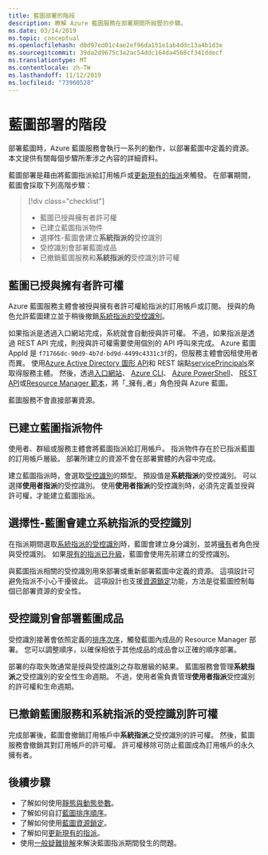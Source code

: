 ```yaml
---
title: 藍圖部署的階段
description: 瞭解 Azure 藍圖服務在部署期間所經歷的步驟。
ms.date: 03/14/2019
ms.topic: conceptual
ms.openlocfilehash: d0d97ed01c4ae2ef96da151e1ab4ddc13a4b1d3e
ms.sourcegitcommit: 39da2d9675c3a2ac54ddc164da4568cf341ddecf
ms.translationtype: MT
ms.contentlocale: zh-TW
ms.lasthandoff: 11/12/2019
ms.locfileid: "73960528"
---
```

# <a name="stages-of-a-blueprint-deployment"></a>藍圖部署的階段

部署藍圖時，Azure 藍圖服務會執行一系列的動作，以部署藍圖中定義的資源。 本文提供有關每個步驟所牽涉之內容的詳細資料。

藍圖部署是藉由將藍圖指派給訂用帳戶或[更新現有的指派](../how-to/update-existing-assignments.md)來觸發。 在部署期間，藍圖會採取下列高階步驟：

> [!div class="checklist"]
> - 藍圖已授與擁有者許可權
> - 已建立藍圖指派物件
> - 選擇性-藍圖會建立**系統指派的**受控識別
> - 受控識別會部署藍圖成品
> - 已撤銷藍圖服務和**系統指派的**受控識別許可權

## <a name="blueprints-granted-owner-rights"></a>藍圖已授與擁有者許可權

Azure 藍圖服務主體會被授與擁有者許可權給指派的訂用帳戶或訂閱。 授與的角色允許藍圖建立並于稍後撤銷[系統指派的受控識別](../../../active-directory/managed-identities-azure-resources/overview.md)。

如果指派是透過入口網站完成，系統就會自動授與許可權。 不過，如果指派是透過 REST API 完成，則授與許可權需要使用個別的 API 呼叫來完成。 Azure 藍圖 AppId 是 `f71766dc-90d9-4b7d-bd9d-4499c4331c3f`的，但服務主體會因租使用者而異。 使用[Azure Active Directory 圖形 API](../../../active-directory/develop/active-directory-graph-api.md)和 REST 端點[servicePrincipals](/graph/api/resources/serviceprincipal)來取得服務主體。 然後，透過[入口網站](../../../role-based-access-control/role-assignments-portal.md)、 [Azure CLI](../../../role-based-access-control/role-assignments-cli.md)、 [Azure PowerShell](../../../role-based-access-control/role-assignments-powershell.md)、 [REST API](../../../role-based-access-control/role-assignments-rest.md)或[Resource Manager 範本](../../../role-based-access-control/role-assignments-template.md)，將「_擁有_者」角色授與 Azure 藍圖。

藍圖服務不會直接部署資源。

## <a name="the-blueprint-assignment-object-is-created"></a>已建立藍圖指派物件

使用者、群組或服務主體會將藍圖指派給訂用帳戶。 指派物件存在於已指派藍圖的訂用帳戶層級。 部署所建立的資源不會在部署實體的內容中完成。

建立藍圖指派時，會選取[受控識別](../../../active-directory/managed-identities-azure-resources/overview.md)的類型。 預設值是**系統指派**的受控識別。 可以選擇**使用者指派**的受控識別。 使用**使用者指派**的受控識別時，必須先定義並授與許可權，才能建立藍圖指派。

## <a name="optional---blueprints-creates-system-assigned-managed-identity"></a>選擇性-藍圖會建立系統指派的受控識別

在指派期間選取[系統指派的受控識別](../../../active-directory/managed-identities-azure-resources/overview.md)時，藍圖會建立身分識別，並將[擁有](../../../role-based-access-control/built-in-roles.md#owner)者角色授與受控識別。 如果[現有的指派已升級](../how-to/update-existing-assignments.md)，藍圖會使用先前建立的受控識別。

與藍圖指派相關的受控識別用來部署或重新部署藍圖中定義的資源。 這項設計可避免指派不小心干擾彼此。
這項設計也支援[資源鎖定](./resource-locking.md)功能，方法是從藍圖控制每個已部署資源的安全性。

## <a name="the-managed-identity-deploys-blueprint-artifacts"></a>受控識別會部署藍圖成品

受控識別接著會依照定義的[排序次序](./sequencing-order.md)，觸發藍圖內成品的 Resource Manager 部署。 您可以調整順序，以確保相依于其他成品的成品會以正確的順序部署。

部署的存取失敗通常是授與受控識別之存取層級的結果。 藍圖服務會管理**系統指派**之受控識別的安全性生命週期。 不過，使用者需負責管理**使用者指派**受控識別的許可權和生命週期。

## <a name="blueprint-service-and-system-assigned-managed-identity-rights-are-revoked"></a>已撤銷藍圖服務和系統指派的受控識別許可權

完成部署後，藍圖會撤銷訂用帳戶中**系統指派**之受控識別的許可權。 然後，藍圖服務會撤銷其對訂用帳戶的許可權。 許可權移除可防止藍圖成為訂用帳戶的永久擁有者。

## <a name="next-steps"></a>後續步驟

- 了解如何使用[靜態與動態參數](parameters.md)。
- 了解如何自訂[藍圖排序順序](sequencing-order.md)。
- 了解如何使用[藍圖資源鎖定](resource-locking.md)。
- 了解如何[更新現有的指派](../how-to/update-existing-assignments.md)。
- 使用[一般疑難排解](../troubleshoot/general.md)來解決藍圖指派期間發生的問題。